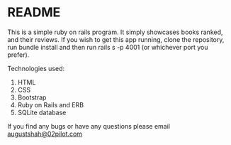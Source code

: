 # README

This is a simple ruby on rails program. It simply showcases books ranked, and their reviews. 
If you wish to get this app running, clone the repository, run bundle install and then run rails s -p 4001 (or whichever port you prefer).

Technologies used: 
1. HTML
2. CSS
3. Bootstrap
4. Ruby on Rails and ERB
5. SQLite database

If you find any bugs or have any questions please email augustshah@02pilot.com 



